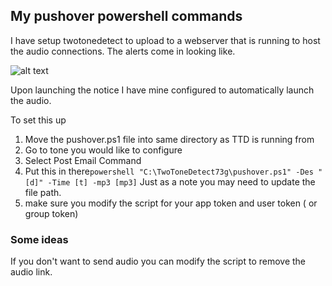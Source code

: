 ﻿## My pushover powershell commands

I have setup twotonedetect to upload to a webserver that is running to host the audio connections. The alerts come in looking like. 

![alt text](\img\dispatch.jpg)

Upon launching the notice I have mine configured to automatically launch the audio.

To set this up 
1. Move the pushover.ps1 file into same directory as TTD is running from
2. Go to tone you would like to configure
3. Select Post Email Command
4. Put this in there`powershell "C:\TwoToneDetect73g\pushover.ps1" -Des "[d]" -Time [t] -mp3 [mp3]`
Just as a note you may need to update the file path. 
5. make sure you modify the script for your app token and user token ( or group token)

### Some ideas
If you don't want to send audio you can modify the script to remove the audio link. 
